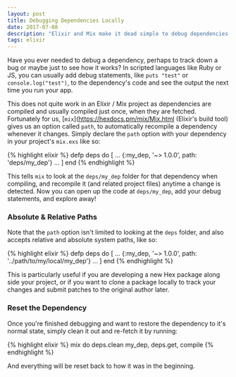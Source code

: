 ```yaml
---
layout: post
title: Debugging Dependencies Locally
date: 2017-07-08
description: "Elixir and Mix make it dead simple to debug dependencies."
tags: elixir
---
```


Have you ever needed to debug a dependency, perhaps to track down a bug or maybe just to see how it works? In scripted languages like Ruby or JS, you can usually add debug statements, like `puts "test"` or `console.log("test")`, to the dependency's code and see the output the next time you run your app.

This does not quite work in an Elixir / Mix project as dependencies are compiled and usually compiled just once, when they are fetched. Fortunately for us, [`mix`](https://hexdocs.pm/mix/Mix.html (Elixir's build tool) gives us an option called `path`, to automatically recompile a dependency whenever it changes. Simply declare the `path` option with your dependency in your project's `mix.exs` like so:

{% highlight elixir %}
defp deps do
  [
    ...
    {:my_dep, '~> 1.0.0', path: 'deps/my_dep'}
    ...
  ]
end
{% endhighlight %}

This tells `mix` to look at the `deps/my_dep` folder for that dependency when compiling, and recompile it (and related project files) anytime a change is detected. Now you can open up the code at `deps/my_dep`, add your debug statements, and explore away!

### Absolute & Relative Paths

Note that the `path` option isn't limited to looking at the `deps` folder, and also accepts relative and absolute system paths, like so:

{% highlight elixir %}
defp deps do
  [
    ...
    {:my_dep, '~> 1.0.0', path: '../path/to/my/local/my_dep'}
    ...
  ]
end
{% endhighlight %}

This is particularly useful if you are developing a new Hex package along side your project, or if you want to clone a package locally to track your changes and submit patches to the original author later.

### Reset the Dependency

Once you're finished debugging and want to restore the dependency to it's normal state, simply clean it out and re-fetch it by running:

{% highlight elixir %}
mix do deps.clean my_dep, deps.get, compile
{% endhighlight %}

And everything will be reset back to how it was in the beginning.
